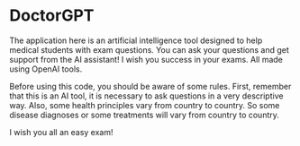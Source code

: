 # DoctorGPT
The application here is an artificial intelligence tool designed to help medical students with exam questions. You can ask your questions and get support from the AI assistant! I wish you success in your exams. All made using OpenAI tools.

Before using this code, you should be aware of some rules. 
First, remember that this is an AI tool, it is necessary to ask questions in a very descriptive way. 
Also, some health principles vary from country to country. So some disease diagnoses or some treatments will vary from country to country. 

I wish you all an easy exam!
